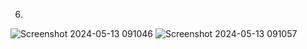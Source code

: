 6.
![Screenshot 2024-05-13 091046](https://github.com/Karolskipolski/Gruppe09/assets/142780585/9e334eb5-c460-49fb-89a9-66f2871e6500)
![Screenshot 2024-05-13 091057](https://github.com/Karolskipolski/Gruppe09/assets/142780585/42cce556-81a8-47f4-af1b-73598f605338)
